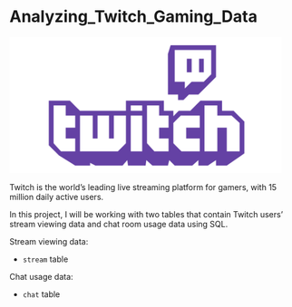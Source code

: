 # Analyzing_Twitch_Gaming_Data

<img src="twitch-ar21.png" width="480" height="240">


Twitch is the world’s leading live streaming platform for gamers, with 15 million daily active users. 

In this project, I will be working with two tables that contain Twitch users’ stream viewing data and chat room usage data using SQL.

Stream viewing data:

- `stream` table

Chat usage data:

- `chat` table
